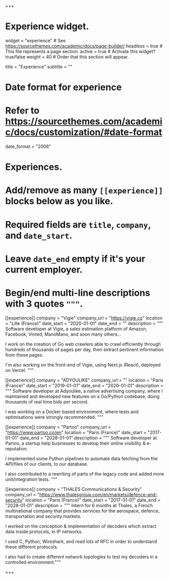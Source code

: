 +++
# Experience widget.
widget = "experience"  # See https://sourcethemes.com/academic/docs/page-builder/
headless = true  # This file represents a page section.
active = true  # Activate this widget? true/false
weight = 40  # Order that this section will appear.

title = "Experience"
subtitle = ""

# Date format for experience
#   Refer to https://sourcethemes.com/academic/docs/customization/#date-format
date_format = "2006"

# Experiences.
#   Add/remove as many `[[experience]]` blocks below as you like.
#   Required fields are `title`, `company`, and `date_start`.
#   Leave `date_end` empty if it's your current employer.
#   Begin/end multi-line descriptions with 3 quotes `"""`.
[[experience]]
  company = "Vigie"
  company_url = "https://vigie.co"
  location = "Lille (France)"
  date_start = "2020-01-01"
  date_end = ""
  description = """
Software developer at Vigie, a sales estimation platform of Amazon, Facebook, Vinted, ManoMano, and soon many others...

I work on the creation of Go web crawlers able to crawl efficiently through hundreds of thousands of pages per day, then extract pertinent information from these pages.

I'm also working on the front-end of Vigie, using Next.js (React), deployed on Vercel.
  """

[[experience]]
  company = "ADYOULIKE"
  company_url = ""
  location = "Paris (France)"
  date_start = "2019-01-01"
  date_end = "2020-01-01"
  description = """
  Software developer at Adyoulike, a native advertising company, where I maintained and developed new features on a Go/Python codebase, doing thousands of real time bids per second.
  
  I was working on a Docker based environment, where tests and optimisations were strongly recommended.
  """

[[experience]]
  company = "Partoo"
  company_url = "https://www.partoo.co/en"
  location = "Paris (France)"
  date_start = "2017-01-01"
  date_end = "2028-01-01"
  description = """
 Software developer at Partoo, a startup help businesses to develop their online visibility & e-reputation.

 I implemented some Python pipelines to automate data fetching from the API/files of our clients, to our database.

 I also contributed to a rewriting of parts of the legacy code and added more unit/integration tests.
 """
 
[[experience]]
  company = "THALES Communications & Security"
  company_url = "https://www.thalesgroup.com/en/markets/defence-and-security"
  location = "Paris (France)"
  date_start = "2017-01-01"
  date_end = "2028-01-01"
  description = """
 Intern for 6 months at Thales, a French multinational company that provides services for the aerospace, defence, transportation and security markets.

 I worked on the conception & implementation of decoders which extract data inside protocols, in IP networks.
 
 I used C, Python, Wireshark, and read lots of RFC in order to understand these different protocols.

 I also had to create different network topologies to test my decoders in a controlled environment."""

+++
